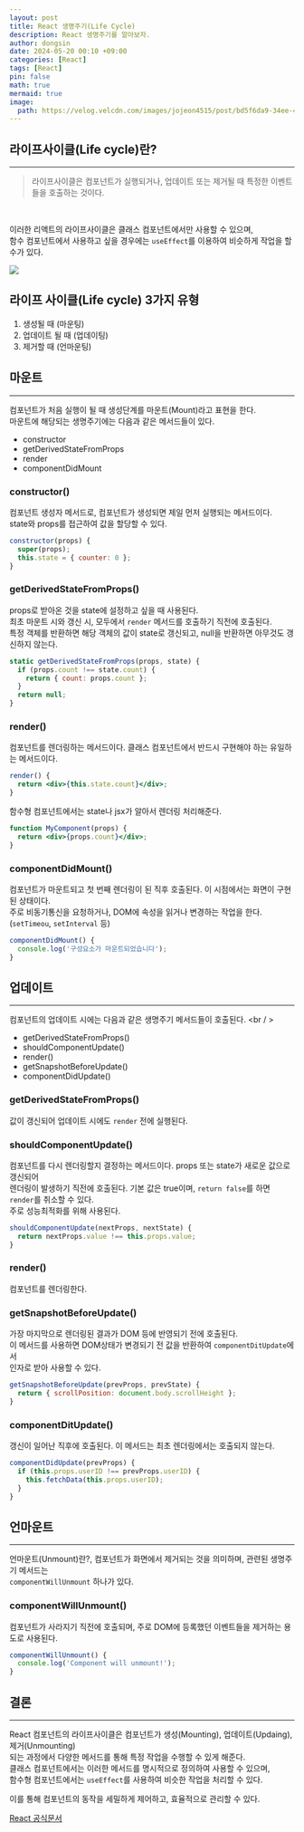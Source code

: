 ```yaml
---
layout: post
title: React 생명주기(Life Cycle)
description: React 생명주기를 알아보자.
author: dongsin
date: 2024-05-20 00:10 +09:00
categories: [React]
tags: [React]
pin: false
math: true
mermaid: true
image:
  path: https://velog.velcdn.com/images/jojeon4515/post/bd5f6da9-34ee-4f04-8afb-bb853341fb6f/image.png
---
```


## 라이프사이클(Life cycle)란?
---
> 라이프사이클은 컴포넌트가 실행되거나, 업데이트 또는 제거될 때 특정한 이벤트들을 호출하는 것이다.
<br />

이러한 리액트의 라이프사이클은 클래스 컴포넌트에서만 사용할 수 있으며,<br />
함수 컴포넌트에서 사용하고 싶을 경우에는 `useEffect`를 이용하여 비슷하게 작업을 할 수가 있다.<br />

<img src="https://img1.daumcdn.net/thumb/R1280x0/?scode=mtistory2&fname=https%3A%2F%2Fblog.kakaocdn.net%2Fdn%2Fq9wy0%2FbtrXHXekPhE%2FijbyePnjK9xXigUkDQPSUK%2Fimg.png" />


## 라이프 사이클(Life cycle) 3가지 유형
1. 생성될 때 (마운팅)
2. 업데이트 될 때 (업데이팅)
3. 제거할 때 (언마운팅)


## 마운트
---
컴포넌트가 처음 실행이 될 때 생성단계를 마운트(Mount)라고 표현을 한다.<br />
마운트에 해당되는 생명주기에는 다음과 같은 메서드들이 있다.<br />

* constructor
* getDerivedStateFromProps
* render
* componentDidMount

### constructor()
컴포넌트 생성자 메서드로, 컴포넌트가 생성되면 제일 먼저 실행되는 메서드이다. <br />
state와 props를 접근하여 값을 할당할 수 있다. <br />

```jsx
constructor(props) {
  super(props);
  this.state = { counter: 0 };
}
```

### getDerivedStateFromProps()
props로 받아온 것을 state에 설정하고 싶을 때 사용된다. <br />
최초 마운트 시와 갱신 시, 모두에서 `render` 메서드를 호출하기 직전에 호출된다.<br />
특정 객체를 반환하면 해당 객체의 값이 state로 갱신되고, null을 반환하면 아무것도 갱신하지 않는다.<br />

```jsx
static getDerivedStateFromProps(props, state) {
  if (props.count !== state.count) {
    return { count: props.count };
  }
  return null;
}

```

### render()
컴포넌트를 렌더링하는 메서드이다. 클래스 컴포넌트에서 반드시 구현해야 하는 유일하는 메서드이다.<br />
```jsx
render() {
  return <div>{this.state.count}</div>;
}
```

함수형 컴포넌트에서는 state나 jsx가 알아서 렌더링 처리해준다.
```jsx
function MyComponent(props) {
  return <div>{props.count}</div>;
}

```

### componentDidMount()
컴포넌트가 마운트되고 첫 번째 렌더링이 된 직후 호출된다. 이 시점에서는 화면이 구현된 상태이다. <br />
주로 비동기통신을 요청하거나, DOM에 속성을 읽거나 변경하는 작업을 한다. (`setTimeou`, `setInterval` 등)<br />

```jsx
componentDidMount() {
  console.log('구성요소가 마운트되었습니다');
}

```

## 업데이트
---
컴포넌트의 업데이트 시에는 다음과 같은 생명주기 메서드들이 호출된다. <br / >

* getDerivedStateFromProps()
* shouldComponentUpdate()
* render()
* getSnapshotBeforeUpdate()
* componentDidUpdate()


### getDerivedStateFromProps()
값이 갱신되어 업데이트 시에도 `render` 전에 실행된다.

### shouldComponentUpdate()
컴포넌트를 다시 렌더링할지 결정하는 메서드이다. props 또는 state가 새로운 값으로 갱신되어<br />
렌더링이 발생하기 직전에 호출된다. 기본 값은 true이며, `return false`를 하면 `render`를 취소할 수 있다.<br />
주로 성능최적화를 위해 사용된다.<br />

```jsx
shouldComponentUpdate(nextProps, nextState) {
  return nextProps.value !== this.props.value;
}
```

### render()
컴포넌트를 렌더링한다.

### getSnapshotBeforeUpdate()
가장 마지막으로 렌더링된 결과가 DOM 등에 반영되기 전에 호출된다. <br />
이 메서드를 사용하면 DOM상태가 변경되기 전 값을 반환하여 `componentDitUpdate`에서<br />
인자로 받아 사용할 수 있다. <br />

```jsx
getSnapshotBeforeUpdate(prevProps, prevState) {
  return { scrollPosition: document.body.scrollHeight };
}
```

### componentDitUpdate()
갱신이 일어난 직후에 호출된다. 이 메서드는 최초 렌더링에서는 호출되지 않는다. <br />
```jsx
componentDidUpdate(prevProps) {
  if (this.props.userID !== prevProps.userID) {
    this.fetchData(this.props.userID);
  }
}
```

## 언마운트
---
언마운트(Unmount)란?, 컴포넌트가 화면에서 제거되는 것을 의미하며, 관련된 생명주기 메서드는<br />
`componentWillUnmount` 하나가 있다.<br />

### componentWillUnmount()
컴포넌트가 사라지기 직전에 호출되며, 주로 DOM에 등록했던 이벤트들을 제거하는 용도로 사용된다.<br />

```jsx
componentWillUnmount() {
  console.log('Component will unmount!');
}
```

## 결론
---
React 컴포넌트의 라이프사이클은 컴포넌트가 생성(Mounting), 업데이트(Updaing), 제거(Unmounting)<br />
되는 과정에서 다양한 메서드를 통해 특정 작업을 수행할 수 있게 해준다. <br />
클래스 컴포넌트에서는 이러한 메서드를 명시적으로 정의하여 사용할 수 있으며, <br />
함수형 컴포넌트에서는 `useEffect`를 사용하여 비슷한 작업을 처리할 수 있다.<br />

이를 통해 컴포넌트의 동작을 세밀하게 제어하고, 효율적으로 관리할 수 있다.<br />

[React 공식문서](https://react-ko.dev/learn)
